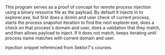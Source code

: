 This program serves as a proof of concept for remote process injection using a binary resource file as the payload. By default it injects in to explorer.exe, but first does a domin and user check of current process, starts the process snapshot iteration to find the next explorer.exe, does a check on that process's domain and user, does a validation that they match, and then allows payload to inject. If it does not match, keeps iterating until process name matches with current domain and user.

Injection snippet referenced from Sektor7's courses.
